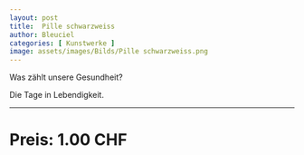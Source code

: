```yaml
---
layout: post
title:  Pille schwarzweiss
author: Bleuciel
categories: [ Kunstwerke ]
image: assets/images/Bilds/Pille schwarzweiss.png
---
```


Was zählt unsere Gesundheit?

Die Tage in Lebendigkeit.

-----

# Preis: 1.00 CHF
